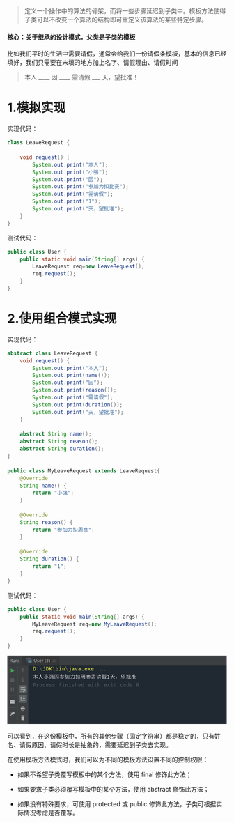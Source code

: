 > 定义一个操作中的算法的骨架，而将一些步骤延迟到子类中。模板方法使得子类可以不改变一个算法的结构即可重定义该算法的某些特定步骤。 

#### 核心：关于继承的设计模式，父类是子类的模板

比如我们平时的生活中需要请假，通常会给我们一份请假条模板，基本的信息已经填好，我们只需要在未填的地方加上名字、请假理由、请假时间 

> 本人 ____ 因 ____ 需请假 ___ 天，望批准！ 

# 1.模拟实现

实现代码：
```java
class LeaveRequest {

    void request() {
        System.out.print("本人");
        System.out.print("小强");
        System.out.print("因");
        System.out.print("参加力扣比赛");
        System.out.print("需请假");
        System.out.print("1");
        System.out.print("天，望批准");
    }
}
```

测试代码：

```java
public class User {
    public static void main(String[] args) {
        LeaveRequest req=new LeaveRequest();
        req.request();
    }
}
```

#  2.使用组合模式实现

实现代码：

```java
abstract class LeaveRequest {
    void request() {
        System.out.print("本人");
        System.out.print(name());
        System.out.print("因");
        System.out.print(reason());
        System.out.print("需请假");
        System.out.print(duration());
        System.out.print("天，望批准");
    }

    abstract String name();
    abstract String reason();
    abstract String duration();
}

public class MyLeaveRequest extends LeaveRequest{
    @Override
    String name() {
        return "小强";
    }

    @Override
    String reason() {
        return "参加力扣周赛";
    }

    @Override
    String duration() {
        return "1";
    }
}
```

测试代码：

```java
public class User {
    public static void main(String[] args) {
        MyLeaveRequest req=new MyLeaveRequest();
        req.request();
    }
}
```

![1685368113678](13.模板方法模式.assets/1685368113678.png)

可以看到，在这份模板中，所有的其他步骤（固定字符串）都是稳定的，只有姓名、请假原因、请假时长是抽象的，需要延迟到子类去实现。

在使用模板方法模式时，我们可以为不同的模板方法设置不同的控制权限：

- 如果不希望子类覆写模板中的某个方法，使用 final 修饰此方法；

- 如果要求子类必须覆写模板中的某个方法，使用 abstract 修饰此方法；
- 如果没有特殊要求，可使用 protected 或 public 修饰此方法，子类可根据实际情况考虑是否覆写。

